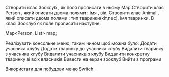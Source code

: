 Створити клас Зооклуб , як поля прописати в ньому Map.Створити клас Person , який описати двома полями : імя , вік. Створити клас Animal , який описати двома полями : тип тваринки(кіт,пес), імя тваринки. В класі Зооклуб як поле прописати наступне:

Map<Person, List<Pet>> map;

Реалізувати консольне меню, таким чином щоб можна було:
 Додати учасника клубу
 Додати тваринку до учасника клубу
 Видалити тваринку з учасника клубу
 Видалити учасника з клубу
 Видалити конкретну тваринку зі всіх власників
 Вивести на екран зооклуб
 Вийти з програми

Використати для побудови меню Switch.
